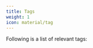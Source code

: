 ```yaml
---
title: Tags
weight: 1
icon: material/tag
---
```


Following is a list of relevant tags:

<!-- material/tags -->
